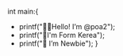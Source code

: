 int main:{
- printf("👋🏻Hello! I’m @poa2");
- printf("🛫I'm Form Kerea");
- printf("🌱 I’m Newbie");
}
